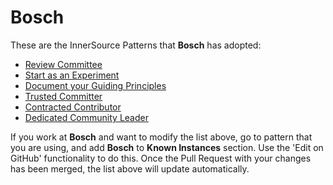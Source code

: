 # Bosch

These are the InnerSource Patterns that **Bosch** has adopted:

* [Review Committee](../patterns/2-structured/review-committee.md)
* [Start as an Experiment](../patterns/2-structured/start-as-experiment.md)
* [Document your Guiding Principles](../patterns/2-structured/document-your-guiding-principles.md)
* [Trusted Committer](../patterns/2-structured/trusted-committer.md)
* [Contracted Contributor](../patterns/2-structured/contracted-contributor.md)
* [Dedicated Community Leader](../patterns/2-structured/dedicated-community-leader.md)

If you work at **Bosch** and want to modify the list above, go to pattern that you are using, and add **Bosch** to **Known Instances** section.
Use the 'Edit on GitHub' functionality to do this.
Once the Pull Request with your changes has been merged, the list above will update automatically.
